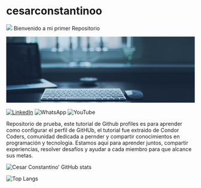 # cesarconstantinoo

<img src="https://media.giphy.com/media/HQHwvSBSy7s0AXOlWt/giphy.gif" width="200"/>  Bienvenido a mi primer Repositorio


![Banner de cesarconstantinoo](378cd4ea61758d6e802d4612b9c76583.jpg)

[![LinkedIn](https://img.shields.io/badge/linkedin-%230077B5.svg?style=for-the-badge&logo=linkedin&logoColor=white)](https://www.linkedin.com/in/cesarconstantino/)
![WhatsApp](https://img.shields.io/badge/WhatsApp-25D366?style=for-the-badge&logo=whatsapp&logoColor=white)
![YouTube](https://img.shields.io/badge/YouTube-%23FF0000.svg?style=for-the-badge&logo=YouTube&logoColor=white)


Repositorio de prueba, este tutorial de Github profiles es para aprender como configurar el perfil de GitHUb, el tutorial fue extraido de Condor Coders, comunidad dedicada a pernder y compartir conocimientos en programación y tecnologia. 
Estamos aqui para aprender juntos, compartir experiencias, resolver desafíos y ayudar a cada miembro para que alcance sus metas.



![Cesar Constantino' GitHub stats](https://github-readme-stats.vercel.app/api?username=cesarconstantino&show_icons=true&theme=dark)

![Top Langs](https://github-readme-stats.vercel.app/api/top-langs/?username=cesarconstantino&layout=compact&theme=dark)

<!-- BEGIN YOUTUBE-CARDS -->

<!-- END YOUTUBE-CARDS -->
